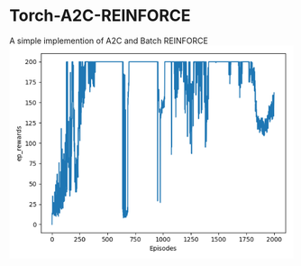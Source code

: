 # Torch-A2C-REINFORCE
A simple implemention of A2C and Batch REINFORCE
![alt text](A2C_CartPole.png)
